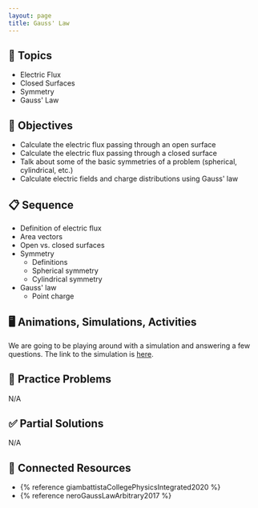 ```yaml
---
layout: page
title: Gauss' Law
---
```


## 🔖 Topics

* Electric Flux
* Closed Surfaces
* Symmetry
* Gauss' Law

## 🎯 Objectives

* Calculate the electric flux passing through an open surface
* Calculate the electric flux passing through a closed surface
* Talk about some of the basic symmetries of a problem (spherical, cylindrical, etc.)
* Calculate electric fields and charge distributions using Gauss' law

## 📋 Sequence

* Definition of electric flux
* Area vectors
* Open vs. closed surfaces
* Symmetry
  * Definitions
  * Spherical symmetry
  * Cylindrical symmetry
* Gauss' law
  * Point charge

## 🖥️ Animations, Simulations, Activities

We are going to be playing around with a simulation and answering a few questions. The link to the simulation is [here](https://www.geogebra.org/m/r7Ue9Nac).

## 📝 Practice Problems

N/A

## ✅ Partial Solutions

N/A

## 📘 Connected Resources

* {% reference giambattistaCollegePhysicsIntegrated2020 %}
* {% reference neroGaussLawArbitrary2017 %}
